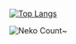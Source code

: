 [![Top Langs](https://github-readme-stats.vercel.app/api/top-langs/?username=binhpt567&layout=compact)](https://github.com/anuraghazra/github-readme-stats)

![Neko Count~](https://count.getloli.com/get/@binhpt567?theme=rule34)
